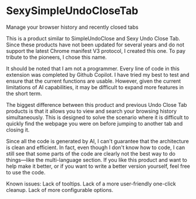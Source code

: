 # SexySimpleUndoCloseTab
Manage your browser history and recently closed tabs

This is a product similar to SimpleUndoClose and Sexy Undo Close Tab. Since these products have not been updated for several years and do not support the latest Chrome manifest V3 protocol, I created this one. To pay tribute to the pioneers, I chose this name.

It should be noted that I am not a programmer. Every line of code in this extension was completed by Github Copilot. I have tried my best to test and ensure that the current functions are usable. However, given the current limitations of AI capabilities, it may be difficult to expand more features in the short term.

The biggest difference between this product and previous Undo Close Tab products is that it allows you to view and search your browsing history simultaneously. This is designed to solve the scenario where it is difficult to quickly find the webpage you were on before jumping to another tab and closing it.

Since all the code is generated by AI, I can't guarantee that the architecture is clean and efficient. In fact, even though I don't know how to code, I can still see that some parts of the code are clearly not the best way to do things—like the multi-language section. If you like this product and want to help make it better, or if you want to write a better version yourself, feel free to use the code.

Known issues:
Lack of tooltips.
Lack of a more user-friendly one-click cleanup.
Lack of more configurable options.
